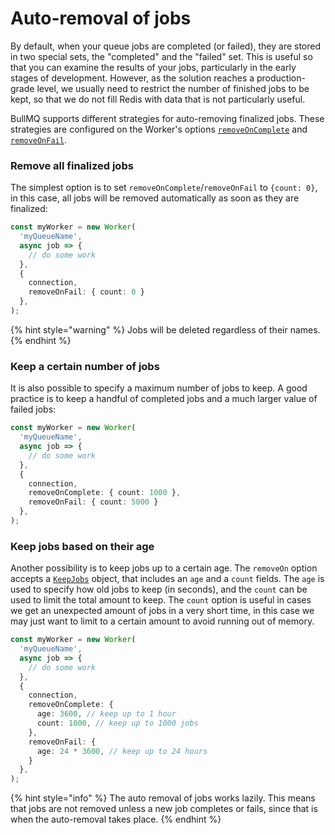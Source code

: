 # Auto-removal of jobs

By default, when your queue jobs are completed (or failed), they are stored in two special sets, the "completed" and the "failed" set. This is useful so that you can examine the results of your jobs, particularly in the early stages of development. However, as the solution reaches a production-grade level, we usually need to restrict the number of finished jobs to be kept, so that we do not fill Redis with data that is not particularly useful.

BullMQ supports different strategies for auto-removing finalized jobs. These strategies are configured on the Worker's options [`removeOnComplete`](https://api.docs.bullmq.io/interfaces/v5.WorkerOptions.html#removeoncomplete) and [`removeOnFail`](https://api.docs.bullmq.io/interfaces/v5.WorkerOptions.html#removeonfail).

### Remove all finalized jobs

The simplest option is to set `removeOnComplete`/`removeOnFail` to `{count: 0}`, in this case, all jobs will be removed automatically as soon as they are finalized:

```typescript
const myWorker = new Worker(
  'myQueueName',
  async job => {
    // do some work
  },
  {
    connection,
    removeOnFail: { count: 0 }
  },
);
```

{% hint style="warning" %}
Jobs will be deleted regardless of their names.
{% endhint %}

### Keep a certain number of jobs

It is also possible to specify a maximum number of jobs to keep. A good practice is to keep a handful of completed jobs and a much larger value of failed jobs:

```typescript
const myWorker = new Worker(
  'myQueueName',
  async job => {
    // do some work
  },
  {
    connection,
    removeOnComplete: { count: 1000 },
    removeOnFail: { count: 5000 }
  },
);
```

### Keep jobs based on their age

Another possibility is to keep jobs up to a certain age. The `removeOn` option accepts a [`KeepJobs`](https://api.docs.bullmq.io/interfaces/v5.KeepJobs.html) object, that includes an `age` and a `count` fields. The `age` is used to specify how old jobs to keep (in seconds), and the `count` can be used to limit the total amount to keep. The `count` option is useful in cases we get an unexpected amount of jobs in a very short time, in this case we may just want to limit to a certain amount to avoid running out of memory.

```typescript
const myWorker = new Worker(
  'myQueueName',
  async job => {
    // do some work
  },
  {
    connection,
    removeOnComplete: {
      age: 3600, // keep up to 1 hour
      count: 1000, // keep up to 1000 jobs
    },
    removeOnFail: {
      age: 24 * 3600, // keep up to 24 hours
    }
  },
);
```

{% hint style="info" %}
The auto removal of jobs works lazily. This means that jobs are not removed unless a new job completes or fails, since that is when the auto-removal takes place.
{% endhint %}

